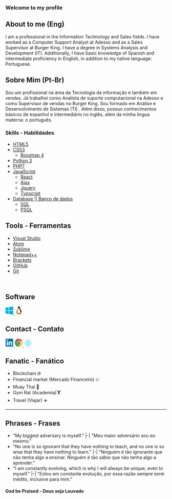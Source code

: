 ### Welcome to my profile



## About to me (Eng)

I am a professional in the Information Technology and Sales fields. I have worked as a Computer Support Analyst at
Adesso and as a Sales Supervisor at Burger King. I have a degree in Systems Analysis and Development (IT). Additionally,
I have basic knowledge of Spanish and intermediate proficiency in English, in addition to my native language:
Portuguese.

## Sobre Mim (Pt-Br)
Sou um profissional na área da Tecnologia da informação e também em vendas. Já trabalhei como Analista de suporte
computacional na Adesso e como Supervisor de vendas no Burger King. Sou formado em Análise e Desenvolvimento de Sistemas
(TI) . Além disso, possuo conhecimentos básicos de espanhol e intermediário no inglês, além da minha língua materna: o
português.


### Skills - Habilidades
<div>
    <ul>
        <li>
            <a href="">
                <span>HTML5</span>
            </a>
        </li>
        <li>
            <a href="">
                <span>CSS3</span>
            </a>
            <ul>
                <li>
                    <a href="">
                        <span>Boostrap 4</span>
                    </a>
                </li>
            </ul>
        </li>
        <li>
            <a href="">
                <span>Python 3</span>
            </a>
        </li>
        <li>
            <a href="">
                <span>PHP7</span>
            </a>
        </li>
        <li>
            <a href="">
                <span>JavaScript</span>
            </a>
            <ul>
                <li>
                    <a href="">
                        <span>React</span>
                    </a>
                </li>
                <li>
                    <a href="">
                        <span>Ajax</span>
                    </a>
                </li>
                <li>
                    <a href="">
                        <span>Jquery</span>
                    </a>
                </li>
                <li>
                    <a href="">
                        <span>Typscript</span>
                    </a>
                </li>
            </ul>
        </li>
        <li>
            <a href="">
                <span>Database</span> || <span>Banco de dados</span>
            </a>
            <ul>
                <li>
                    <a href="">
                        <span>SQL</span>
                    </a>
                </li>
                <li>
                    <a href="">
                        <span>PSQL</span></a>
                </li>
            </ul>
        </li>
    </ul>
</div>


## Tools - Ferramentas

<div>
    <ul>
        <li>
            <a href="">
                <span>Visual Studio</span>
            </a>
        </li>
        <li>
            <a href="">
                <span>Atom</span>
            </a>
        </li>
         <li>
            <a href="">
                <span>Sublime</span>
            </a>
        </li>
         <li>
            <a href="">
                <span>Notepad++</span>
            </a>
        </li>
         <li>
            <a href="">
                <span>Brackets</span>
            </a>
        </li>
        <li>
            <a href="">
                <span>GitHub</span>
            </a>
        </li>
        <li>
            <a href="">
                <span>Git</span>
            </a>
        </li>
    </ul>
</div>
<br>

## Software

<div>
    <span>
        <a href="https://www.microsoft.com/pt-br/windows/" target="_blank">
            <img width="5%"
                src="https://raw.githubusercontent.com/devicons/devicon/master/icons/windows8/windows8-original.svg">
        </a>
    </span>
    <span>
        <a href="https://www.linux.org" target="_blank">
            <img width="5%"
                src="https://raw.githubusercontent.com/devicons/devicon/master/icons/linux/linux-original.svg">
        </a>
    </span>
</div>

## Contact - Contato

<div>
    <span>
        <a href="https://www.linkedin.com/in/jhonatan-pinheiro-96674316b/" target="_blank">
            <img width="5%"
                src="https://raw.githubusercontent.com/devicons/devicon/master/icons/linkedin/linkedin-original.svg">
        </a>
    </span>
    <span>
        <a href="https://www.linkedin.com/in/jhonatan-pinheiro-96674316b/" target="_blank">
            <img width="5%" alt="Django"
                src="https://raw.githubusercontent.com/devicons/devicon/master/icons/chrome/chrome-original.svg">
        </a>
    </span>
    <span>
        <a href="https://www.linkedin.com/in/jhonatan-pinheiro-96674316b/" target="_blank">
            <img width="5%"
                src="data:image/svg+xml;base64,PHN2ZyB4bWxucz0iaHR0cDovL3d3dy53My5vcmcvMjAwMC9zdmciIHZpZXdCb3g9Ii0xMS41IC0xMC4yMzE3NCAyMyAyMC40NjM0OCI+CiAgPHRpdGxlPlJlYWN0IExvZ288L3RpdGxlPgogIDxjaXJjbGUgY3g9IjAiIGN5PSIwIiByPSIyLjA1IiBmaWxsPSIjNjFkYWZiIi8+CiAgPGcgc3Ryb2tlPSIjNjFkYWZiIiBzdHJva2Utd2lkdGg9IjEiIGZpbGw9Im5vbmUiPgogICAgPGVsbGlwc2Ugcng9IjExIiByeT0iNC4yIi8+CiAgICA8ZWxsaXBzZSByeD0iMTEiIHJ5PSI0LjIiIHRyYW5zZm9ybT0icm90YXRlKDYwKSIvPgogICAgPGVsbGlwc2Ugcng9IjExIiByeT0iNC4yIiB0cmFuc2Zvcm09InJvdGF0ZSgxMjApIi8+CiAgPC9nPgo8L3N2Zz4K" />
        </a>
    </span>





</div>


## Fanatic - Fanático

- Blockchain :globe_with_meridians:
- Financial market (Mercado Financeiro) :chart:
- Muay Thai :boxing_glove:
- Gym Rat (Academia)🏋️
- Travel (Viajar) :airplane:

________________________________________________________________________________________________________
## Phrases - Frases

- "My biggest adversary is myself." |-| "Meu maior adversário sou eu mesmo."
-  "No one is so ignorant that they have nothing to teach, and no one is so wise that they have nothing to learn." |-| “Ninguém é tão ignorante que não tenha algo a ensinar. Ninguém é tão sábio que não tenha algo a aprender.”  
-  "I am constantly evolving, which is why I will always be unique, even to myself." |-| "Estou em constante evolução, por essa razão sempre serei inédito, inclusive para mim."

#### God be Praised - Deus seja Louvado




<!--
**JhonatanPinheiro/JhonatanPinheiro** is a ✨ _special_ ✨ repository because its `README.md` (this file) appears on your GitHub profile.
